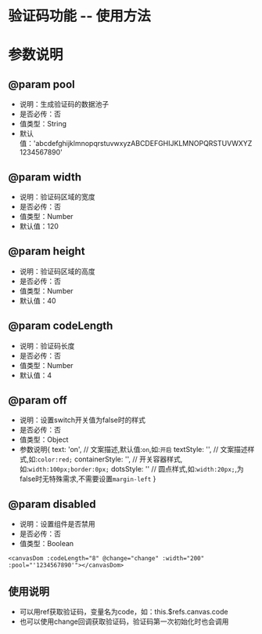# 验证码功能 -- 使用方法

# 参数说明
## @param pool
* 说明：生成验证码的数据池子
* 是否必传：否
* 值类型：String
* 默认值：'abcdefghijklmnopqrstuvwxyzABCDEFGHIJKLMNOPQRSTUVWXYZ1234567890'

## @param width
* 说明：验证码区域的宽度
* 是否必传：否
* 值类型：Number
* 默认值：120

## @param height
* 说明：验证码区域的高度
* 是否必传：否
* 值类型：Number
* 默认值：40

## @param codeLength
* 说明：验证码长度
* 是否必传：否
* 值类型：Number
* 默认值：4

## @param off
* 说明：设置switch开关值为false时的样式
* 是否必传：否
* 值类型：Object
* 参数说明{
  text: 'on',         // 文案描述,默认值:`on`,如:`开启`
  textStyle: '',      // 文案描述样式,如:`color:red;`
  containerStyle: '', // 开关容器样式,如:`width:100px;border:0px;`
  dotsStyle: ''       // 圆点样式,如:`width:20px;`,为false时无特殊需求,不需要设置`margin-left`
}

## @param disabled
* 说明：设置组件是否禁用
* 是否必传：否
* 值类型：Boolean

```
<canvasDom :codeLength="8" @change="change" :width="200" :pool="'1234567890'"></canvasDom>
```

## 使用说明
* 可以用ref获取验证码，变量名为code，如：this.$refs.canvas.code
* 也可以使用change回调获取验证码，验证码第一次初始化时也会调用